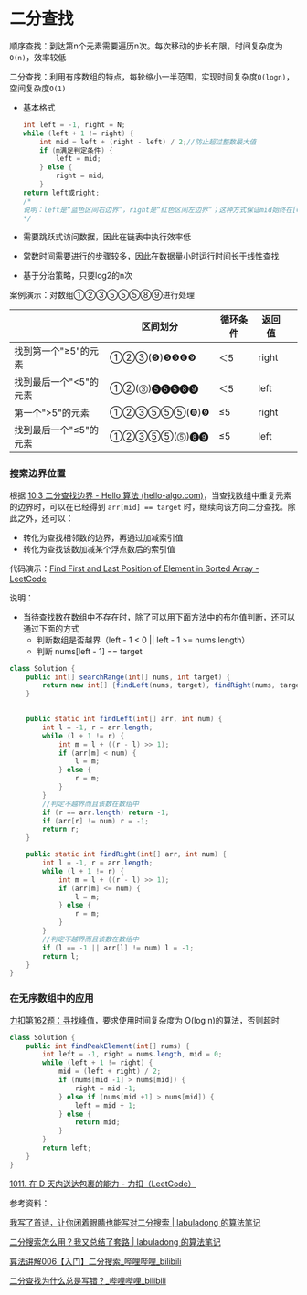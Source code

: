 # 二分查找

顺序查找：到达第n个元素需要遍历n次。每次移动的步长有限，时间复杂度为`O(n)`，效率较低

二分查找：利用有序数组的特点，每轮缩小一半范围，实现时间复杂度`O(logn)`，空间复杂度`O(1)`

* 基本格式

  ```java
  int left = -1, right = N;
  while (left + 1 != right) {
      int mid = left + (right - left) / 2;//防止超过整数最大值
      if (m满足判定条件) {
          left = mid;
      } else {
          right = mid;
      }
  return left或right;
  /*
  说明：left是“蓝色区间右边界”，right是“红色区间左边界”；这种方式保证mid始终在[0,N)范围内，更新指针时不需要加减1
  */
  ```

* 需要跳跃式访问数据，因此在链表中执行效率低

* 常数时间需要进行的步骤较多，因此在数据量小时运行时间长于线性查找

* 基于分治策略，只要log2的n次



案例演示：对数组①②③⑤⑤⑤⑧⑨进行处理

|                        | 区间划分   | 循环条件 | 返回值 |      |
| ---------------------- | ---------- | -------- | ------ | ---- |
| 找到第一个"≥5"的元素   | ①②③(❺)❺❺❽❾ | ＜5      | right  |      |
| 找到最后一个"<5"的元素 | ①②(⓷)❺❺❺❽❾ | ＜5      | left   |      |
| 第一个">5"的元素       | ①②③⑤⑤⑤(❽)❾ | ≤5       | right  |      |
| 找到最后一个"≤5"的元素 | ①②③⑤⑤(⓹)❽❾ | ≤5       | left   |      |



### 搜索边界位置

根据 [10.3  二分查找边界 - Hello 算法 (hello-algo.com)](https://www.hello-algo.com/chapter_searching/binary_search_edge/#1031)，当查找数组中重复元素的边界时，可以在已经得到 `arr[mid] == target` 时，继续向该方向二分查找。除此之外，还可以：

* 转化为查找相邻数的边界，再通过加减索引值
* 转化为查找该数加减某个浮点数后的索引值

代码演示：[Find First and Last Position of Element in Sorted Array - LeetCode](https://leetcode.com/problems/find-first-and-last-position-of-element-in-sorted-array/)

说明：

* 当待查找数在数组中不存在时，除了可以用下面方法中的布尔值判断，还可以通过下面的方式
  * 判断数组是否越界（left - 1 < 0 || left - 1 >= nums.length）
  * 判断 nums[left - 1] == target

```java
class Solution {
    public int[] searchRange(int[] nums, int target) {
        return new int[] {findLeft(nums, target), findRight(nums, target)};
    }
    

    public static int findLeft(int[] arr, int num) {
        int l = -1, r = arr.length;
        while (l + 1 != r) {
            int m = l + ((r - l) >> 1);
            if (arr[m] < num) {
                l = m;
            } else {
                r = m;
            }
        }
        //判定不越界而且该数在数组中
        if (r == arr.length) return -1;
        if (arr[r] != num) r = -1;
        return r;
    }

    public static int findRight(int[] arr, int num) {
        int l = -1, r = arr.length;
        while (l + 1 != r) {
            int m = l + ((r - l) >> 1);
            if (arr[m] <= num) {
                l = m;
            } else {
                r = m;
            }
        }
        //判定不越界而且该数在数组中
        if (l == -1 || arr[l] != num) l = -1;
        return l;
    }
}
```



### 在无序数组中的应用

[力扣第162题：寻找峰值](https://leetcode.cn/problems/find-peak-element/description/)，要求使用时间复杂度为 O(log n)的算法，否则超时

```java
class Solution {
    public int findPeakElement(int[] nums) {
        int left = -1, right = nums.length, mid = 0;
        while (left + 1 != right) {
            mid = (left + right) / 2;
            if (nums[mid -1] > nums[mid]) {
                right = mid -1;
            } else if (nums[mid +1] > nums[mid]) {
                left = mid + 1;
            } else {
                return mid;
            }
        }
        return left;
    }
}
```

[1011. 在 D 天内送达包裹的能力 - 力扣（LeetCode）](https://leetcode.cn/problems/capacity-to-ship-packages-within-d-days/solutions/744326/gong-shui-san-xie-li-yong-er-duan-xing-z-95zj/)





参考资料：

[我写了首诗，让你闭着眼睛也能写对二分搜索 | labuladong 的算法笔记](https://labuladong.github.io/algo/di-yi-zhan-da78c/shou-ba-sh-48c1d/wo-xie-le--9c7a4/)

[二分搜索怎么用？我又总结了套路 | labuladong 的算法笔记](https://labuladong.online/algo/di-yi-zhan-da78c/shou-ba-sh-48c1d/er-fen-sou-ae51e/)

[算法讲解006【入门】二分搜索_哔哩哔哩_bilibili](https://www.bilibili.com/av359276770)

[二分查找为什么总是写错？_哔哩哔哩_bilibili](https://www.bilibili.com/av841423368)
